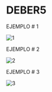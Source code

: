 # DEBER5

EJEMPLO # 1

![1](https://github.com/EthanJaya/DEBER5/assets/169016181/df01b3be-0d71-46e8-b51c-53df0e455b0c)

EJEMPLO # 2

![2](https://github.com/EthanJaya/DEBER5/assets/169016181/d25cd821-8625-474e-9b99-0b15467fc7e5)

EJEMPLO # 3

![3](https://github.com/EthanJaya/DEBER5/assets/169016181/5a2df2dc-977b-4629-b58b-c3dda7ff3cf4)
